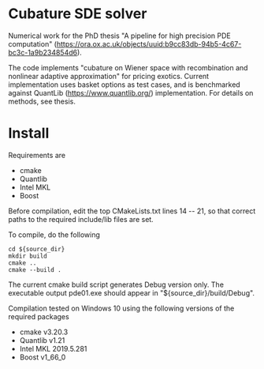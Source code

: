 # Cubature SDE solver

Numerical work for the PhD thesis "A pipeline for high precision PDE computation" (https://ora.ox.ac.uk/objects/uuid:b9cc83db-94b5-4c67-bc3c-1a9b234854d6).

The code implements "cubature on Wiener space with recombination and nonlinear adaptive approximation" for pricing exotics. Current implementation uses basket options as test cases, and is benchmarked against QuantLib (https://www.quantlib.org/) implementation. For details on methods, see thesis.


# Install

Requirements are

- cmake
- Quantlib
- Intel MKL
- Boost

Before compilation, edit the top CMakeLists.txt lines 14 -- 21, so that correct paths to the required include/lib files are set.

To compile, do the following

    cd ${source_dir}
    mkdir build
    cmake ..
    cmake --build .

The current cmake build script generates Debug version only. The executable output pde01.exe should appear in "${source_dir}/build/Debug".

Compilation tested on Windows 10 using the following versions of the required packages
- cmake v3.20.3
- Quantlib v1.21
- Intel MKL 2019.5.281
- Boost v1_66_0

